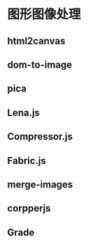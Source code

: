 # 图形图像处理


## html2canvas

## dom-to-image

## pica

## Lena.js

## Compressor.js

## Fabric.js

## merge-images

## corpperjs

## Grade